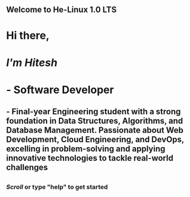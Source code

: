 ## Welcome to He-Linux 1.0 LTS

# Hi there,

# _I'm Hitesh_

# - Software Developer

## - Final-year Engineering student with a strong foundation in Data Structures, Algorithms, and Database Management. Passionate about Web Development, Cloud Engineering, and DevOps, excelling in problem-solving and applying innovative technologies to tackle real-world challenges

##

### _Scroll_ or type "help" to get started
